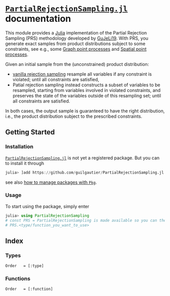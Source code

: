 # [`PartialRejectionSampling.jl`](https://github.com/guilgautier/PartialRejectionSampling.jl) documentation

This module provides a [Julia](https://julialang.org/) implementation of the Partial Rejection Sampling (PRS) methodology developed by [GuJeLi19](@cite).
With PRS, you generate exact samples from product distributions subject to some constraints, see e.g., some [Graph point processes](@ref) and [Spatial point processes](@ref).

Given an initial sample from the (unconstrained) product distribution:

- [vanilla rejection sampling](https://en.wikipedia.org/wiki/Rejection_sampling) resample all variables if any constraint is violated; until all constraints are satisfied,
- Patial rejection sampling instead constructs a subset of variables to be resampled, starting from variables involved in violated constraints, and preserves the state of the variables outside of this resampling set; until all constraints are satisfied.

In both cases, the output sample is guaranteed to have the right distribution, i.e., the product distribution subject to the prescribed constraints.

## Getting Started

### Installation

[`PartialRejectionSampling.jl`](https://github.com/guilgautier/PartialRejectionSampling.jl) is not yet a registered package. But you can to install it through

```julia
julia> ]add https://github.com/guilgautier/PartialRejectionSampling.jl
```

see also [how to manage packages with `Pkg`](https://julialang.github.io/Pkg.jl/stable/managing-packages/##Adding-packages-1).

### Usage

To start using the package, simply enter

```julia
julia> using PartialRejectionSampling
# const PRS = PartialRejectionSampling is made available so you can then use
# PRS.<type/function_you_want_to_use>
```

## Index

### Types

```@index
Order   = [:type]
```

### Functions

```@index
Order   = [:function]
```
